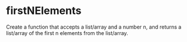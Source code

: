 # firstNElements
Create a function that accepts a list/array and a number n, and returns a list/array of the first n elements from the list/array.

